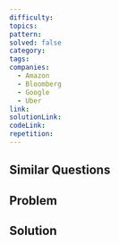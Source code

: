 ```yaml
---
difficulty: 
topics: 
pattern: 
solved: false
category: 
tags: 
companies:
  - Amazon
  - Bloomberg
  - Google
  - Uber
link: 
solutionLink: 
codeLink: 
repetition:
---
```

## Similar Questions


## Problem


## Solution

